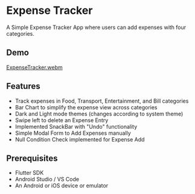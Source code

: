 # Expense Tracker

A Simple Expense Tracker App where users can add expenses with four categories.

## Demo

[ExpenseTracker.webm](https://github.com/p-atharva/Flutter-Projects/assets/109044077/0492a4df-eb09-4c7e-aded-36de5e9b727e)


## Features

- Track expenses in Food, Transport, Entertainment, and Bill categories
- Bar Chart to simplify the expense view across categories
- Dark and Light mode themes (changes according to system theme)
- Swipe left to delete an Expense Entry
- Implemented SnackBar with "Undo" functionality
- Simple Modal Form to Add Expenses manually
- Null Condition Check implemented for Expense Add

## Prerequisites

- Flutter SDK
- Android Studio / VS Code
- An Android or iOS device or emulator

